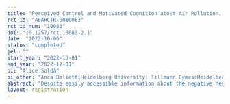 ```yaml
---
title: "Perceived Control and Motivated Cognition about Air Pollution. "
rct_id: "AEARCTR-0010083"
rct_id_num: "10083"
doi: "10.1257/rct.10083-2.1"
date: "2022-10-06"
status: "completed"
jel: ""
start_year: "2022-10-01"
end_year: "2022-12-01"
pi: "Alice Soldà"
pi_other: "Anca BaliettiHeidelberg University; Tillmann EymessHeidelberg University; Angelika BudjanUniversity of Stuttgart"
abstract: "Despite easily accessible information about the negative health externalities of environmental pollution, households' marginal willingness to pay for environmental quality is surprisingly low. In light of this puzzle, we design a large-scale online experiment to better understand individuals' attitudes towards air pollution-related information. We focus on two mechanisms: information avoidance and memory retention. In addition, we test whether an increase in perceived control over one's own health outcomes reduces failures to attend to information. To do so, participants in the experiment are asked whether they would like to acquire information about the number of life-years lost in their home region due to air pollution. Before participants make their decision, we exogenously increase participants' perceived control over the negative effect of air pollution on their own health, in half of the sample. After indicating their choice, participants either receive information about the number of life-years lost in their county or no information at all, based on a random draw. Participants who do receive information are then asked to recall the number of life-years lost in their county (i) shortly after receiving it and (ii) after two weeks."
layout: registration
---
```


